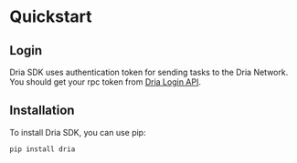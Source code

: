 # Quickstart

## Login

Dria SDK uses authentication token for sending tasks to the Dria Network. You should get your rpc token from [Dria Login API](https://dkn.dria.co/auth/generate-token).

## Installation

To install Dria SDK, you can use pip:

```bash
pip install dria
```
